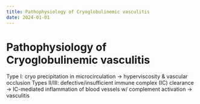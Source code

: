 ```yaml
---
title: Pathophysiology of Cryoglobulinemic vasculitis
date: 2024-01-01
---
```

# Pathophysiology of Cryoglobulinemic vasculitis


Type I: cryo precipitation in microcirculation → hyperviscosity & vascular occlusion
Types II/III: defective/insufficient immune complex (IC) clearance → IC-mediated inflammation of blood vessels w/ complement activation → vasculitis
